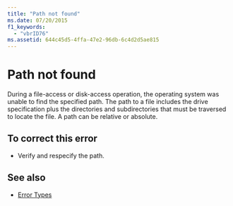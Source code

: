 ```yaml
---
title: "Path not found"
ms.date: 07/20/2015
f1_keywords: 
  - "vbrID76"
ms.assetid: 644c45d5-4ffa-47e2-96db-6c4d2d5ae815
---
```

# Path not found

During a file-access or disk-access operation, the operating system was unable to find the specified path. The path to a file includes the drive specification plus the directories and subdirectories that must be traversed to locate the file. A path can be relative or absolute.  
  
## To correct this error  
  
- Verify and respecify the path.  
  
## See also

- [Error Types](../../programming-guide/language-features/error-types.md)
